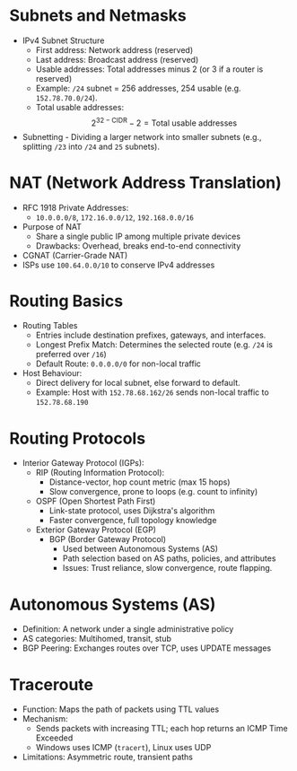 # Subnets and Netmasks
- IPv4 Subnet Structure
	- First address: Network address (reserved)
	- Last address: Broadcast address (reserved)
	- Usable addresses: Total addresses minus 2 (or 3 if a router is reserved)
	- Example: `/24` subnet = 256 addresses, 254 usable (e.g. `152.78.70.0/24`).
	- Total usable addresses:
$$
2^{32-\text{CIDR}} - 2 = \text{Total usable addresses}
$$
- Subnetting
		- Dividing a larger network into smaller subnets (e.g., splitting `/23` into `/24` and `25` subnets).

# NAT (Network Address Translation)
- RFC 1918 Private Addresses:
	- `10.0.0.0/8`, `172.16.0.0/12`, `192.168.0.0/16`
- Purpose of NAT
	- Share a single public IP among multiple private devices
	- Drawbacks: Overhead, breaks end-to-end connectivity
- CGNAT (Carrier-Grade NAT)
- ISPs use `100.64.0.0/10` to conserve IPv4 addresses

# Routing Basics
- Routing Tables
	- Entries include destination prefixes, gateways, and interfaces.
	- Longest Prefix Match: Determines the selected route (e.g. `/24` is preferred over `/16`)
	- Default Route: `0.0.0.0/0` for non-local traffic
- Host Behaviour:
	- Direct delivery for local subnet, else forward to default.
	- Example: Host with `152.78.68.162/26` sends non-local traffic to `152.78.68.190`

# Routing Protocols
- Interior Gateway Protocol (IGPs):
	- RIP (Routing Information Protocol):
		- Distance-vector, hop count metric (max 15 hops)
		- Slow convergence, prone to loops (e.g. count to infinity)
	- OSPF (Open Shortest Path First)
		- Link-state protocol, uses Dijkstra's algorithm
		- Faster convergence, full topology knowledge
	- Exterior Gateway Protocol (EGP)
		- BGP (Border Gateway Protocol)
			- Used between Autonomous Systems (AS)
			- Path selection based on AS paths, policies, and attributes
			- Issues: Trust reliance, slow convergence, route flapping.
# Autonomous Systems (AS)
- Definition: A network under a single administrative policy
- AS categories: Multihomed, transit, stub
- BGP Peering: Exchanges routes over TCP, uses UPDATE messages
# Traceroute
- Function: Maps the path of packets using TTL values
- Mechanism:
	- Sends packets with increasing TTL; each hop returns an ICMP Time Exceeded
	- Windows uses ICMP (`tracert`), Linux uses UDP
- Limitations: Asymmetric route, transient paths 
